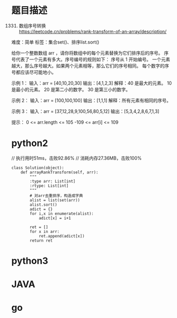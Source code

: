 # 题目描述

1331. 数组序号转换  
https://leetcode.cn/problems/rank-transform-of-an-array/description/  

难度：简单
标签：集合set()、排序list.sort()

给你一个整数数组 arr ，请你将数组中的每个元素替换为它们排序后的序号。
序号代表了一个元素有多大。序号编号的规则如下：
序号从 1 开始编号。
一个元素越大，那么序号越大。如果两个元素相等，那么它们的序号相同。
每个数字的序号都应该尽可能地小。

示例 1：
输入：arr = [40,10,20,30]
输出：[4,1,2,3]
解释：40 是最大的元素。 10 是最小的元素。 20 是第二小的数字。 30 是第三小的数字。

示例 2：
输入：arr = [100,100,100]
输出：[1,1,1]
解释：所有元素有相同的序号。

示例 3：
输入：arr = [37,12,28,9,100,56,80,5,12]
输出：[5,3,4,2,8,6,7,1,3]

提示：
0 <= arr.length <= 105
-109 <= arr[i] <= 109

# python2

// 执行用时51ms，击败92.86%
// 消耗内存27.36MB，击败100%
```
class Solution(object):
    def arrayRankTransform(self, arr):
        """
        :type arr: List[int]
        :rtype: List[int]
        """
        # 对arr去重排序，构造成字典
        alist = list(set(arr))
        alist.sort()
        adict = {}
        for i,x in enumerate(alist):
            adict[x] = i+1
        
        ret = []
        for x in arr:
            ret.append(adict[x])
        return ret
```

# python3 

# JAVA

# go

